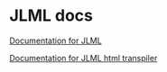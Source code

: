 # JLML docs

[Documentation for JLML](https://mr9madness.github.io/JLML)

[Documentation for JLML html transpiler](https://mr9madness.github.io/JLML.Html)
